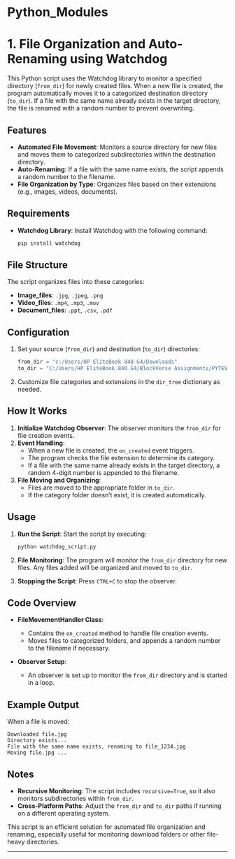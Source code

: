 # Python_Modules

# 1. File Organization and Auto-Renaming using Watchdog

This Python script uses the Watchdog library to monitor a specified directory (`from_dir`) for newly created files. When a new file is created, the program automatically moves it to a categorized destination directory (`to_dir`). If a file with the same name already exists in the target directory, the file is renamed with a random number to prevent overwriting.

## Features

- **Automated File Movement**: Monitors a source directory for new files and moves them to categorized subdirectories within the destination directory.
- **Auto-Renaming**: If a file with the same name exists, the script appends a random number to the filename.
- **File Organization by Type**: Organizes files based on their extensions (e.g., images, videos, documents).

## Requirements

- **Watchdog Library**: Install Watchdog with the following command:
  ```bash
  pip install watchdog
  ```

## File Structure

The script organizes files into these categories:
- **Image_files**: `.jpg`, `.jpeg`, `.png`
- **Video_files**: `.mp4`, `.mp3`, `.mov`
- **Document_files**: `.ppt`, `.csv`, `.pdf`

## Configuration

1. Set your source (`from_dir`) and destination (`to_dir`) directories:
   ```python
   from_dir = "c:/Users/HP EliteBook 840 G4/Downloads"
   to_dir = "C:/Users/HP EliteBook 840 G4/BlockVerse Assignments/PYTEST"
   ```

2. Customize file categories and extensions in the `dir_tree` dictionary as needed.

## How It Works

1. **Initialize Watchdog Observer**: The observer monitors the `from_dir` for file creation events.
2. **Event Handling**:
   - When a new file is created, the `on_created` event triggers.
   - The program checks the file extension to determine its category.
   - If a file with the same name already exists in the target directory, a random 4-digit number is appended to the filename.
3. **File Moving and Organizing**:
   - Files are moved to the appropriate folder in `to_dir`.
   - If the category folder doesn’t exist, it is created automatically.

## Usage

1. **Run the Script**: Start the script by executing:
   ```bash
   python watchdog_script.py
   ```

2. **File Monitoring**: The program will monitor the `from_dir` directory for new files. Any files added will be organized and moved to `to_dir`.

3. **Stopping the Script**: Press `CTRL+C` to stop the observer.

## Code Overview

- **FileMovementHandler Class**:
  - Contains the `on_created` method to handle file creation events.
  - Moves files to categorized folders, and appends a random number to the filename if necessary.
  
- **Observer Setup**:
  - An observer is set up to monitor the `from_dir` directory and is started in a loop.

## Example Output

When a file is moved:
```
Downloaded file.jpg
Directory exists...
File with the same name exists, renaming to file_1234.jpg
Moving file.jpg ...
```

## Notes

- **Recursive Monitoring**: The script includes `recursive=True`, so it also monitors subdirectories within `from_dir`.
- **Cross-Platform Paths**: Adjust the `from_dir` and `to_dir` paths if running on a different operating system.


This script is an efficient solution for automated file organization and renaming, especially useful for monitoring download folders or other file-heavy directories.
____________________________________________________________________________________________________________________________________________________________________
